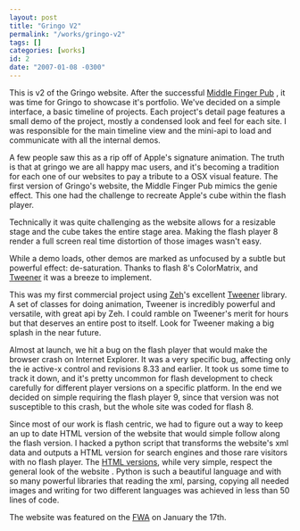```yaml
---
layout: post
title: "Gringo V2"
permalink: "/works/gringo-v2"
tags: []
categories: [works]
id: 2
date: "2007-01-08 -0300"
---
```

This is v2 of the Gringo website. After the successful [Middle Finger Pub](http://www.gringo.nu/mfp/) , it was time for Gringo to showcase it's portfolio. We've decided on a simple interface, a basic timeline of projects. Each project's detail page features a small demo of the project, mostly a condensed look and feel for each site. I was responsible for the main timeline view and the mini-api to load and communicate with all the internal demos. 

A few people saw this as a rip off of Apple's signature animation. The truth is that at gringo we are all happy mac users, and it's becoming a tradition for each one of our websites to pay a tribute to a OSX visual feature. The first version of Gringo's website, the Middle Finger Pub mimics the genie effect. This one had the challenge to recreate Apple's cube within the flash player. 

Technically it was quite challenging as the website allows for a resizable stage and the cube takes the entire stage area. Making the flash player 8 render a full screen real time distortion of those images wasn't easy. 

While a demo loads, other demos are marked as unfocused by a subtle but powerful effect: de-saturation. Thanks to flash 8's ColorMatrix, and  [Tweener](http://code.google.com/p/tweener/) it was a breeze to implement.

This was my first commercial project using [Zeh](http://www.zeh.com.br/)'s excellent [Tweener](http://code.google.com/p/tweener/) library. A set of classes for doing animation, Tweener is incredibly powerful and versatile, with great api by Zeh. I could ramble on Tweener's merit for hours but that deserves an entire post to itself. Look for Tweener making a big splash in the near future. 

Almost at launch, we hit a bug on the flash player that would make the browser crash on Internet Explorer.  It was a very specific bug, affecting only the ie active-x control and revisions 8.33 and earlier. It took us some time to track it down, and it's pretty uncommon for flash development to check carefully for different player versions on a specific platform. In the end we decided on simple requiring the flash player 9, since that version was not susceptible to this crash, but the whole site was coded for flash 8.


Since most of our work is flash centric, we had to figure out a way to keep an up to date HTML version of the website that would simple follow along the flash version. I hacked a python script that transforms the website's xml data and outputs a HTML version for search engines and those rare visitors with no flash player.  The [HTML versions](http://www.gringo.nu/html/index_en.html), while very simple, respect the general look of the website . Python is such a beautiful language and with so many powerful libraries that reading the xml, parsing, copying all needed images and writing for two different languages was achieved in less than 50 lines of code. 

The website was featured on the [FWA](http://www.thefwa.com/) on January the 17th.